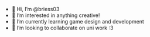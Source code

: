 - 👋 Hi, I’m @briess03
- 👀 I’m interested in anything creative!
- 🌱 I’m currently learning game design and development
- 💞️ I’m looking to collaborate on uni work :3
